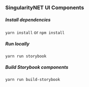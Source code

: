 ### SingularityNET UI Components

##### Install dependencies

`yarn install`
or
`npm install`

##### Run locally

`yarn run storybook`

##### Build Storybook components

`yarn run build-storybook`

